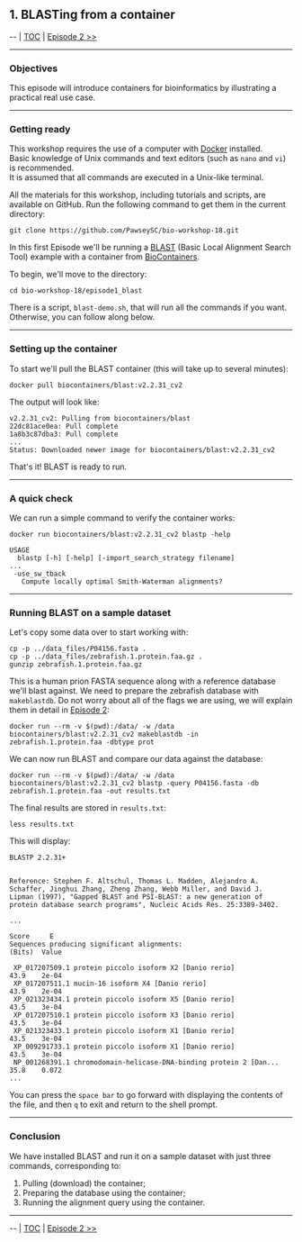 ## 1. BLASTing from a container

 \-\-
 | [TOC](https://github.com/PawseySC/bio-workshop-18/blob/master/README.md) |
 [Episode 2 \>\>](https://github.com/PawseySC/bio-workshop-18/blob/master/2.containers.md)
______


### Objectives
This episode will introduce containers for bioinformatics by illustrating a practical real use case.


---
### Getting ready
This workshop requires the use of a computer with [Docker](https://www.docker.com) installed.  
Basic knowledge of Unix commands and text editors (such as `nano` and `vi`) is recommended.  
It is assumed that all commands are executed in a Unix-like terminal.

All the materials for this workshop, including tutorials and scripts, are available on GitHub. Run the following command to get them in the current directory:

    git clone https://github.com/PawseySC/bio-workshop-18.git

In this first Episode we'll be running a [BLAST](https://blast.ncbi.nlm.nih.gov) (Basic Local Alignment Search Tool) example 
with a container from [BioContainers](https://biocontainers.pro).

To begin, we'll move to the directory:

```
cd bio-workshop-18/episode1_blast
```

There is a script, `blast-demo.sh`, that will run all the commands if you want.  Otherwise, you
can follow along below.


---
### Setting up the container
To start we'll pull the BLAST container (this will take up to several minutes):

```
docker pull biocontainers/blast:v2.2.31_cv2
```

The output will look like:

```
v2.2.31_cv2: Pulling from biocontainers/blast
22dc81ace0ea: Pull complete 
1a8b3c87dba3: Pull complete 
...
Status: Downloaded newer image for biocontainers/blast:v2.2.31_cv2
```

That's it! BLAST is ready to run.


---
### A quick check

We can run a simple command to verify the container works:

```
docker run biocontainers/blast:v2.2.31_cv2 blastp -help

USAGE
  blastp [-h] [-help] [-import_search_strategy filename]
...
 -use_sw_tback
   Compute locally optimal Smith-Waterman alignments?

```


---
### Running BLAST on a sample dataset

Let's copy some data over to start working with:

```
cp -p ../data_files/P04156.fasta .
cp -p ../data_files/zebrafish.1.protein.faa.gz .
gunzip zebrafish.1.protein.faa.gz
```

This is a human prion FASTA sequence along with a reference database we'll blast against.  We need to prepare the zebrafish database with `makeblastdb`.
Do not worry about all of the flags we are using, we will explain them in detail in 
[Episode 2](https://github.com/PawseySC/bio-workshop-18/blob/master/2.containers.md):

```
docker run --rm -v $(pwd):/data/ -w /data biocontainers/blast:v2.2.31_cv2 makeblastdb -in zebrafish.1.protein.faa -dbtype prot
```

We can now run BLAST and compare our data against the database:

```
docker run --rm -v $(pwd):/data/ -w /data biocontainers/blast:v2.2.31_cv2 blastp -query P04156.fasta -db zebrafish.1.protein.faa -out results.txt
```

The final results are stored in `results.txt`:

```
less results.txt
```

This will display:

```
BLASTP 2.2.31+


Reference: Stephen F. Altschul, Thomas L. Madden, Alejandro A.
Schaffer, Jinghui Zhang, Zheng Zhang, Webb Miller, and David J.
Lipman (1997), "Gapped BLAST and PSI-BLAST: a new generation of
protein database search programs", Nucleic Acids Res. 25:3389-3402.

...
                                                                     Score     E
Sequences producing significant alignments:                          (Bits)  Value

 XP_017207509.1 protein piccolo isoform X2 [Danio rerio]             43.9    2e-04
 XP_017207511.1 mucin-16 isoform X4 [Danio rerio]                    43.9    2e-04
 XP_021323434.1 protein piccolo isoform X5 [Danio rerio]             43.5    3e-04
 XP_017207510.1 protein piccolo isoform X3 [Danio rerio]             43.5    3e-04
 XP_021323433.1 protein piccolo isoform X1 [Danio rerio]             43.5    3e-04
 XP_009291733.1 protein piccolo isoform X1 [Danio rerio]             43.5    3e-04
 NP_001268391.1 chromodomain-helicase-DNA-binding protein 2 [Dan...  35.8    0.072
...
```

You can press the `space bar` to go forward with displaying the contents of the file, 
and then `q` to exit and return to the shell prompt.


---
### Conclusion
We have installed BLAST and run it on a sample dataset with just three commands, corresponding to:
1. Pulling (download) the container;
2. Preparing the database using the container;
3. Running the alignment query using the container.


______
 \-\-
 | [TOC](https://github.com/PawseySC/bio-workshop-18/blob/master/README.md) |
 [Episode 2 \>\>](https://github.com/PawseySC/bio-workshop-18/blob/master/2.containers.md)

